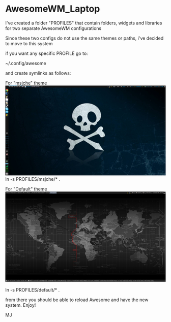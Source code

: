 # AwesomeWM_Laptop

I've created a folder "PROFILES" that contain folders, widgets and libraries for two separate AwesomeWM configurations

Since these two configs do not use the same themes or paths, i've decided to move to this system

if you want any specific PROFILE go to:

~/.config/awesome

and create symlinks as follows:

For "msjche" theme
![Alt text](msjche.png?raw=true "Title")
ln -s PROFILES/msjche/* .

For "Default" theme
![Alt text](default.png?raw=true "Title")

ln -s PROFILES/default/* .

from there you should be able to reload Awesome and have the new system. Enjoy!

MJ

